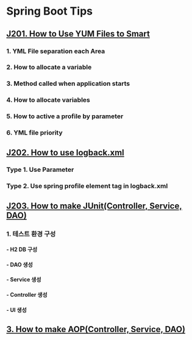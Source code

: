 # Spring Boot Tips 

## [J201. How to Use YUM Files to Smart]()
### 1. YML File separation each Area
### 2. How to allocate a variable
### 3. Method called when application starts
### 4. How to allocate variables
### 5. How to active a profile by parameter
### 6. YML file priority

## [J202. How to use logback.xml]()
### Type 1. Use Parameter 
### Type 2. Use spring profile element tag in logback.xml


## [J203. How to make JUnit(Controller, Service, DAO)]()  
### 1. 테스트 환경 구성
#### - H2 DB 구성 
#### - DAO 생성
#### - Service 생성
#### - Controller 생성
#### - UI 생성

## [3. How to make AOP(Controller, Service, DAO)]()  
